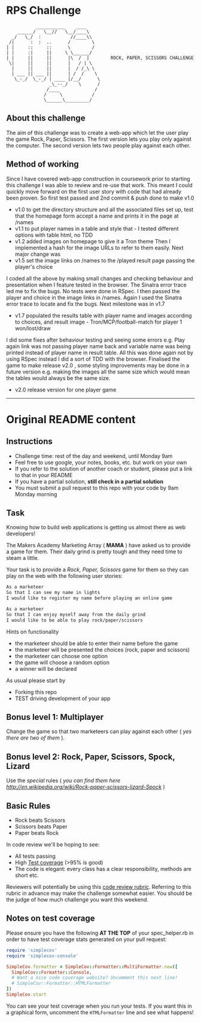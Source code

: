# RPS Challenge
```
           ___________    ____
    ______/   \__//   \__/____\
  _/   \_/  :           //____\\
 /|      :  :  ..      /        \
| |     ::     ::      \        /
| |     :|     ||     \ \______/
| |     ||     ||      |\  /  |        ROCK, PAPER, SCISSORS CHALLENGE
 \|     ||     ||      |   / | \
  |     ||     ||      |  / /_\ \
  | ___ || ___ ||      | /  /    \
   \_-_/  \_-_/ | ____ |/__/      \
                _\_--_/    \      /
               /____             /
              /     \           /
              \______\_________/
```
About this challenge
-------------
The aim of this challenge was to create a web-app which let the user play the game Rock, Paper, Scissors. The first version lets you play only against the computer. The second version lets two people play against each other.

Method of working
-------------
Since I have covered web-app construction in coursework prior to starting this challenge I was able to review and re-use that work. This meant I could quickly move forward on the first user story with code that had already been proven. So first test passed and 2nd commit & push done to make v1.0 
- v1.0 to get the directory structure and all the associated files set up, test that the homepage form accept a name and prints it in the page at /names
- v1.1 to put player names in a table and style that - I tested different options with table html, no TDD
- v1.2 added images on homepage to give it a Tron theme
Then I implemented a hash for the image URLs to refer to them easily. Next major change was
- v1.5 set the image links on /names to the /played result page passing the player's choice

I coded all the above by making small changes and checking behaviour and presentation when I feature tested in the browser. The Sinatra error trace led me to fix the bugs. No tests were done in RSpec.
I then passed the player and choice in the image links in /names. Again I used the Sinatra error trace to locate and fix the bugs. Next milestone was in v1.7
- v1.7 populated the results table with player name and images according to choices, and result image - Tron/MCP/football-match for player 1 won/lost/draw

I did some fixes after behaviour testing and seeing some errors e.g. Play again link was not passing player name back and variable name was being printed instead of player name in result table. All this was done again not by using RSpec instead I did a sort of TDD with the browser. Finalised the game to make release v2.0 , some styling improvements may be done in a future version e.g. making the images all the same size which would mean the tables would always be the same size.
- v2.0 release version for one player game 


-----------
Original README content
========
Instructions
-------

* Challenge time: rest of the day and weekend, until Monday 9am
* Feel free to use google, your notes, books, etc. but work on your own
* If you refer to the solution of another coach or student, please put a link to that in your README
* If you have a partial solution, **still check in a partial solution**
* You must submit a pull request to this repo with your code by 9am Monday morning

Task
----

Knowing how to build web applications is getting us almost there as web developers!

The Makers Academy Marketing Array ( **MAMA** ) have asked us to provide a game for them. Their daily grind is pretty tough and they need time to steam a little.

Your task is to provide a _Rock, Paper, Scissors_ game for them so they can play on the web with the following user stories:

```sh
As a marketeer
So that I can see my name in lights
I would like to register my name before playing an online game

As a marketeer
So that I can enjoy myself away from the daily grind
I would like to be able to play rock/paper/scissors
```

Hints on functionality

- the marketeer should be able to enter their name before the game
- the marketeer will be presented the choices (rock, paper and scissors)
- the marketeer can choose one option
- the game will choose a random option
- a winner will be declared


As usual please start by

* Forking this repo
* TEST driving development of your app


## Bonus level 1: Multiplayer

Change the game so that two marketeers can play against each other ( _yes there are two of them_ ).

## Bonus level 2: Rock, Paper, Scissors, Spock, Lizard

Use the _special_ rules ( _you can find them here http://en.wikipedia.org/wiki/Rock-paper-scissors-lizard-Spock_ )

## Basic Rules

- Rock beats Scissors
- Scissors beats Paper
- Paper beats Rock

In code review we'll be hoping to see:

* All tests passing
* High [Test coverage](https://github.com/makersacademy/course/blob/master/pills/test_coverage.md) (>95% is good)
* The code is elegant: every class has a clear responsibility, methods are short etc.

Reviewers will potentially be using this [code review rubric](docs/review.md).  Referring to this rubric in advance may make the challenge somewhat easier.  You should be the judge of how much challenge you want this weekend.

Notes on test coverage
----------------------

Please ensure you have the following **AT THE TOP** of your spec_helper.rb in order to have test coverage stats generated
on your pull request:

```ruby
require 'simplecov'
require 'simplecov-console'

SimpleCov.formatter = SimpleCov::Formatter::MultiFormatter.new([
  SimpleCov::Formatter::Console,
  # Want a nice code coverage website? Uncomment this next line!
  # SimpleCov::Formatter::HTMLFormatter
])
SimpleCov.start
```

You can see your test coverage when you run your tests. If you want this in a graphical form, uncomment the `HTMLFormatter` line and see what happens!
